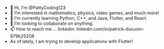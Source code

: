 - 👋 Hi, I’m @PattyCoding123
- 👀 I’m interested in mathematics, physics, video games, and much more!
- 🌱 I’m currently learning Python, C++, and Java, Flutter, and React.
- 💞️ I’m looking to collaborate on anything.
- 📫 How to reach me ... linkedin: linkedin.com/in/patrick-ducusin-879b25208
- As of lately, I am trying to develop applications with Flutter!

<!---
PattyCoding123/PattyCoding123 is a ✨ special ✨ repository because its `README.md` (this file) appears on your GitHub profile.
You can click the Preview link to take a look at your changes.
--->
